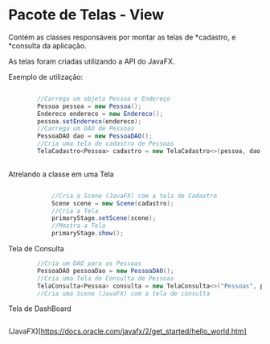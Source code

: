 # Pacote de Telas - View #
Contém as classes responsáveis por montar as telas de *cadastro, e *consulta da aplicação.

As telas foram criadas utilizando a API do JavaFX.

Exemplo de utilização:

```java

		//Carrega um objeto Pessoa e Endereço
		Pessoa pessoa = new Pessoa();
		Endereco endereco = new Endereco();
		pessoa.setEndereco(endereco);
		//Carrega um DAO de Pessoas
		PessoaDAO dao = new PessoaDAO();
		//Cria uma tela de cadastro de Pessoas
		TelaCadastro<Pessoa> cadastro = new TelaCadastro<>(pessoa, dao, endereco);
		
```

Atrelando a classe em uma Tela

```java

			//Cria a Scene (JavaFX) com a tela de Cadastro
			Scene scene = new Scene(cadastro);
			//Cria a Tela
			primaryStage.setScene(scene);
			//Mostra a Tela
			primaryStage.show();

```

Tela de Consulta

```java
		//Cria um DAO para as Pessoas
		PessoaDAO pessoaDao = new PessoaDAO();
		//Cria uma Tela de Consulta de Pessoas
		TelaConsulta<Pessoa> consulta = new TelaConsulta<>("Pessoas", pessoaDao);
		//Cria uma Scene (JavaFX) com a tela de consulta
```

Tela de DashBoard

```java

```

(JavaFX)[https://docs.oracle.com/javafx/2/get_started/hello_world.htm]
